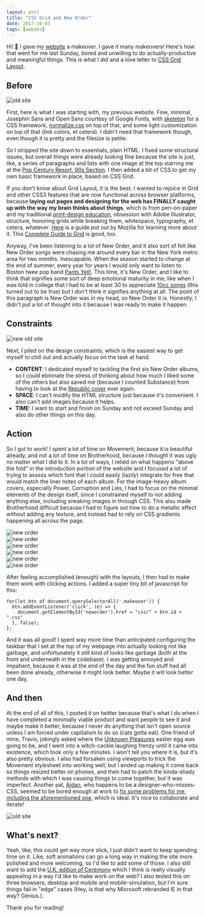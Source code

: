 ```yaml
---
layout: post
title: "CSS Grid and New Order"
date: 2017-10-03
tags: [webdev]
---
```


Hi! 👋 I gave my [website](http://ashleyblewer.com/) a makeover. I gave it many makeovers! Here's how that went for me last Sunday, bored and unwilling to do actually-productive and meaningful things. This is what I did and a love letter to [CSS Grid Layout](https://developer.mozilla.org/en-US/docs/Web/CSS/CSS_Grid_Layout).

## Before

![old site](/images/old-site.png)  

First, here is what I was starting with, my previous website. Fine, minimal, Josephin Sans and Open Sans courtesy of Google Fonts, with [skeleton](http://getskeleton.com/) for a CSS framework, [normalize.css](https://necolas.github.io/normalize.css/) on top of that, and some light customization on top of that (link colors, et cetera). I didn't need that framework though, even though it is pretty and the filesize is petite.

So I stripped the site down to essentials, plain HTML. I fixed some structural issues, but overall things were already looking fine because the site is just, like, a series of paragraphs and lists with one image at the top starring me at the [Pop Century Resort, 90s Section](http://www.popcenturysite.com/content/pop-century-90s-section). I then added a bit of CSS to get my own basic framework in place, based on CSS Grid.

If you don't know about Grid Layout, it is the best. I wanted to rejoice in Grid and other CSS3 features that are now functional across browser platforms, because **laying out pages and designing for the web has FINALLY caught up with the way my brain thinks about things**, which is from pen-on-paper and my traditional [print-design education](https://smile.amazon.com/Making-Breaking-Grid-Graphic-Workshop/dp/1592531253/), obsession with Adobe Illustrator, structure, honoring grids while breaking them, whitespace, typography, et cetera, whatever. [Here](https://mozilladevelopers.github.io/playground/) is a guide put out by Mozilla for learning more about it. This [Complete Guide to Grid](https://css-tricks.com/snippets/css/complete-guide-grid/) is good, too.

Anyway, I've been listening to a lot of New Order, and it also sort of felt like New Order songs were chasing me around every bar in the New York metro area for two months. Inescapable. When the season started to change at the end of summer, every year for years I would only want to listen to Boston twee pop band [Pants Yell!](https://www.youtube.com/watch?v=culMWF3ZLyk). This time, it's New Order, and I like to think that signifies some sort of deep emotional maturity in me, like when I was told in college that I had to be at least 30 to appreciate [10cc songs](https://www.youtube.com/watch?v=7evTsECtW_A) (this turned out to be true) but I don't think it signifies anything at all. The point of this paragraph is New Order was in my head, so New Order it is. Honestly, I didn't put a lot of thought into it because I was ready to make it happen.

## Constraints

![new old site](/images/neworder1.png)  

Next, I piled on the design constraints, which is the easiest way to get myself to chill out and actually focus on the task at hand.

- **CONTENT**: I dedicated myself to tackling the first six New Order albums, so I could eliminate the stress of thinking about how much I liked some of the others but also saved me (because I counted Substance) from having to look at the [Republic cover](https://upload.wikimedia.org/wikipedia/en/0/0c/New_Order_Republic_Cover.jpg) ever again.
- **SPACE**: I can't modify the HTML structure just because it's convenient. I also can't add images because it helps.
- **TIME**: I want to start and finish on Sunday and not exceed Sunday and also do other things on this day.

## Action

So I got to work! I spent a lot of time on Movement, because it is beautiful already, and not a lot of time on Brotherhood, because I thought it was ugly no matter what I did to it. In a lot of ways, I relied on what happens "above the fold" in the introduction portion of the website and I focused a lot of trying to assess which font that I could easily (lazily) integrate for free that would match the liner notes of each album. For the image-heavy album covers, especially Power, Corruption and Lies, I had to focus on the minimal elements of the design itself, since I constrained myself to not adding anything else, including sneaking images in through CSS. This also made Brotherhood difficult because I had to figure out how to do a metallic effect without adding any texture, and instead had to rely on CSS gradients happening all across the page.


![new order](/images/neworder2.png)  
![new order](/images/neworder3.png)  
![new order](/images/neworder4.png)  
![new order](/images/neworder5.png)  
![new order](/images/neworder7.png)  
![new order](/images/neworder8.png)  

After feeling accomplished (enough) with the layouts, I then had to make them work with clicking actions. I added a super tiny bit of javascript for this:

```
for(let btn of document.querySelectorAll('.makeover')) {
  btn.addEventListener('click', (e) => {
    document.getElementById('neworder').href = "css/" + btn.id + ".css"
  }, false);
};
```

And it was all good! I spent way more time than anticipated configuring the taskbar that I set at the top of my webpage into actually looking not like garbage, and unfortunately it still kind of looks like garbage (both at the front and underneath in the codebase). I was getting annoyed and impatient, because it was at the end of the day and the fun stuff had all been done already, otherwise it might look better. Maybe it will look better one day.

## And then

At the end of all of this, I posted it on twitter because that's what I do when I have completed a minimally viable product and want people to see it and maybe make it better, because I never do anything that isn't open source unless I am forced under capitalism to do so (cats gotta eat). One friend of mine, Travis, jokingly asked where the [Unknown Pleasures](https://en.wikipedia.org/wiki/Unknown_Pleasures) easter egg was going to be, and I went into a witch-cackle laughing frenzy until it came into existence, which took only a few minutes. I won't tell you where it is, but it's also pretty obvious. I also had forsaken using viewports to trick the Movement stylesheet into working well, but I ended up making it come back so things resized better on phones, and then had to patch the kinda-shady methods with which I was causing things to come together, but it was imperfect. Another pal, [Aidan](http://aidanzanders.com/), who happens to be a designer-who-misses-CSS, seemed to be bored enough at work to [fix some problems for me, including the aforementioned one](https://twitter.com/aidanz/status/914856679430344704), which is ideal. It's nice to collaborate and iterate!


![old site](/images/neworder9.png)  

## What's next?

Yeah, like, this could get way more slick, I just didn't want to keep spending time on it. Like, soft animations can go a long way in making the site more polished and more welcoming, so I'd like to add some of those. I also still want to add the [U.K. edition of Ceremony](http://www.niagara.edu/neworder/graphics/fac3312.gif) which I think is really visually appealing in a way I'd like to make work on the web? I also tested this on three browsers, desktop and mobile and mobile-simulation, but I'm sure things fail in "edge" cases (Hey, is that why Microsoft rebranded IE in that way? Genius.).

Thank you for reading!
